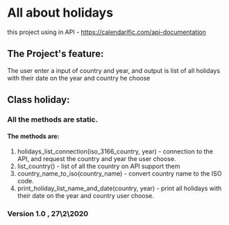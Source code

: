# All about holidays 

this project using in API - https://calendarific.com/api-documentation

## The Project's feature:
The user enter a input of country and year, and output is list of all holidays with their date on the year and country he choose

## Class holiday:
### All the methods are static.
#### The methods are:
1. holidays_list_connection(iso_3166_country, year) - connection to the API, and request the country and year the user choose.
2. list_country() - list of all the country on API support them 
3. country_name_to_iso(country_name) - convert country name to the ISO code.
4. print_holiday_list_name_and_date(country, year) - print all holidays with their date on the year and country user choose.

### Version 1.0 , 27\2\2020

